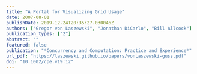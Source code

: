 ```yaml
---
title: "A Portal for Visualizing Grid Usage"
date: 2007-08-01
publishDate: 2019-12-24T20:35:27.030046Z
authors: ["Gregor von Laszewski", "Jonathan DiCarlo", "Bill Allcock"]
publication_types: ["2"]
abstract: ""
featured: false
publication: "*Concurrency and Computation: Practice and Experience*"
url_pdf: "https://laszewski.github.io/papers/vonLaszewski-guss.pdf"
doi: "10.1002/cpe.v19:12"
---
```


